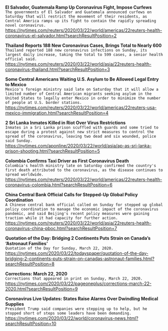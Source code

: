 **El Salvador, Guatemala Ramp Up Coronavirus Fight, Impose Curfews**\
`The governments of El Salvador and Guatemala announced curfews on Saturday that will restrict the movement of their residents, as Central America ramps up its fight to contain the rapidly spreading novel coronavirus.`\
https://nytimes.com/reuters/2020/03/22/world/americas/22reuters-health-coronavirus-el-salvador.html?searchResultPosition=2

**Thailand Reports 188 New Coronavirus Cases, Brings Total to Nearly 600**\
`Thailand reported 188 new coronavirus infections on Sunday, its largest daily increase, taking the total to 599 cases, a senior health official said.  `\
https://nytimes.com/reuters/2020/03/22/world/asia/22reuters-health-coronavirus-thailand.html?searchResultPosition=3

**Some Central Americans Waiting U.S. Asylum to Be Allowed Legal Entry to Mexico**\
`Mexico's foreign ministry said late on Saturday that it will allow a limited number of Central American migrants seeking asylum in the United States to legally enter Mexico in order to minimize the number of people at U.S. border stations.`\
https://nytimes.com/reuters/2020/03/22/world/americas/22reuters-usa-mexico-immigration.html?searchResultPosition=4

**2 Sri Lanka Inmates Killed in Riot Over Virus Restrictions**\
`Inmates in a Sri Lanka prison scuffled with guards and some tried to escape during a protest against new strict measures to control the spread of the coronavirus, leaving two dead and six wounded, police said Sunday. `\
https://nytimes.com/aponline/2020/03/22/world/asia/ap-as-sri-lanka-prison-shooting.html?searchResultPosition=5

**Colombia Confirms Taxi Driver as First Coronavirus Death**\
`Colombia's health ministry late on Saturday confirmed the country's first death attributed to the coronavirus, as the disease continues to spread worldwide.`\
https://nytimes.com/reuters/2020/03/22/world/americas/22reuters-health-coronavirus-colombia.html?searchResultPosition=6

**China Central Bank Official Calls for Stepped-Up Global Policy Coordination**\
`A Chinese central bank official called on Sunday for stepped up global policy coordination to manage the economic impact of the coronavirus pandemic, and said Beijing's recent policy measures were gaining traction while it had capacity for further action.`\
https://nytimes.com/reuters/2020/03/22/world/asia/22reuters-health-coronavirus-china-pboc.html?searchResultPosition=7

**Quotation of the Day: Bridging 2 Continents Puts Strain on Canada’s ‘Astronaut Families’**\
`Quotation of the Day for Sunday, March 22, 2020.`\
https://nytimes.com/2020/03/22/todayspaper/quotation-of-the-day-bridging-2-continents-puts-strain-on-canadas-astronaut-families.html?searchResultPosition=8

**Corrections: March 22, 2020**\
`Corrections that appeared in print on Sunday, March 22, 2020.`\
https://nytimes.com/2020/03/22/pageoneplus/corrections-march-22-2020.html?searchResultPosition=9

**Coronavirus Live Updates: States Raise Alarms Over Dwindling Medical Supplies**\
`President Trump said companies were stepping up to help, but he stopped short of steps some leaders have been demanding.`\
https://nytimes.com/2020/03/22/world/coronavirus-news.html?searchResultPosition=10

